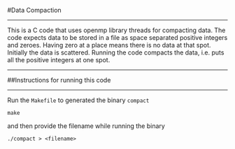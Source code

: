 #Data Compaction
***
This is a C code that uses openmp library threads for compacting data. The code expects data to be stored in a file as space separated positive integers and zeroes. Having zero at a place means there is no data at that spot. Initially the data is scattered. Running the code compacts the data, i.e. puts all the positive integers at one spot.
***
##Instructions for running this code
***
Run the `Makefile` to generated the binary `compact`

```
make
```
and then provide the filename while running the binary

```
./compact > <filename>
```